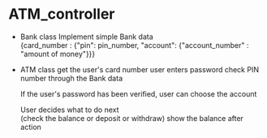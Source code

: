 # ATM_controller

* Bank class
    Implement simple Bank data  
    {card_number : {"pin": pin_number, "account": {"account_number" : "amount of money"}}} 
* ATM class
    get the user's card number
    user enters password
    check PIN number through the Bank data
    
    If the user's password has been verified, user can choose the account
    
    User decides what to do next  
    (check the balance or deposit or withdraw)
    show the balance after action
    
